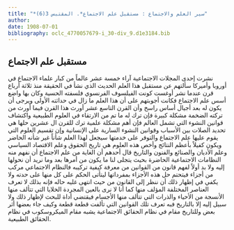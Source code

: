 ```yaml
---
title: "*سير العلم والاجتماع : مستقبل علم الاجتماع*. المقتبس 3(6)"
author: 
date: 1908-07-01
bibliography: oclc_4770057679-i_30-div_9.d1e3184.bib
---
```




##  مستقبل علم الاجتماع 


 نشرت  إحدى  المجلات الاجتماعية آراء  خمسة  عشر  عالماً من كبار علماء الاجتماع في أوروبا وأميركا  سألتهم عن مستقبل هذا العلم الحديث الذي نشأ في الحقيقة منذ  ثلاثة  أرباع قرن عندما نشر أوغست كونت الفيلسوف الفرنسوي فلسفته الحسية وكان بها واضع أسس علم الاجتماع فكانت أجوبتهم على أن هذا العلم ما زال في حداثته الأولى ويرجى أن يكون له بعد أجيال أساس راسخ وأن القرن التاسع  عشر  أورث هذا القرن فيما أورث من تركته الضخمة مشكلة كبيرة فإن ترك له ما تم من الارتقاء في العلوم الطبيعية واكتشاف قوانين النشوء التي تشمل   العالم فإن أهم مشكلة علمية ترك للقرن ال  عشرين  حلها هي تحديد الصلات بين الأسباب وقوانين النشوء السارية على الإنسانية وإن تقسيم العلوم التي يقوم عليها علم الاجتماع والتوفر على خدمتها سيجعل لهذا العلم شأناً غير شأنه الحاضر ويكون كفيلاً بأعظم النتائج وأخص هذه العلوم هي تاريخ الحقوق وعلم الاقتصاد السياسي وعلم الأديان والصنائع والفنون والتاريخ قال أحدهم أن الغاية من علم الاجتماع أن نفهم منه النظامات الاجتماعية الحاضرة بحيث يتجلى لنا ما يكون من أمرها بعد وما نريد أن نحولها إليه ولا بد أولاً لفهم قانون من القوانين من معرفة كيفية تركيبه فالنظام الاجتماعي مركب من أجزاء فيتحتم حل هذه الأجزاء بمفرداتها ليتأتى الحكم على كل منها على حدته ولا يكفي في إظهار ذلك أن ننظر إلى القانون من حيث انتهى غليه حاله فإنه بذلك لا تعرف العناصر المختلفة المؤلف منها كما أنا لا نرى بالعين المجردة الخلايا التي تتألف منها الأنسجة من الأحياء والذرات التي تتألف منها الأجسام فيقتضي أداة للبحث لإظهار ذلك ولا سبيل إليه إلا بالتاريخ فبه تعرف تلك القوانين التي تألفت قطعة قطعة وكيف جاء بعضها أثر بعض وللتاريخ مقام في نظام الحقائق الاجتماعية يشبه مقام الميكروسكوب في نظام الحقائق الطبيعية. 
